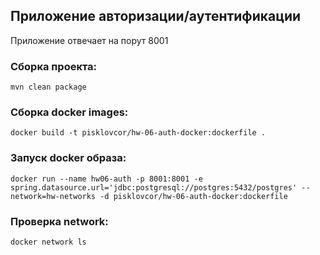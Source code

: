 ## Приложение авторизации/аутентификации

Приложение отвечает на порут 8001

### Сборка проекта:
````
mvn clean package
````

### Сборка docker images:
````shell
docker build -t pisklovcor/hw-06-auth-docker:dockerfile .
````

### Запуск docker образа:
````shell
docker run --name hw06-auth -p 8001:8001 -e spring.datasource.url='jdbc:postgresql://postgres:5432/postgres' --network=hw-networks -d pisklovcor/hw-06-auth-docker:dockerfile
````

### Проверка network:
````shell
docker network ls
````
